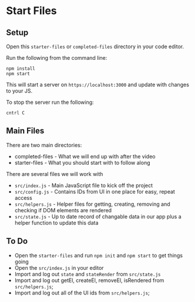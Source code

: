 # Start Files

## Setup

Open this `starter-files` or `completed-files` directory in your code editor.

Run the following from the command line:

```
npm install
npm start
```

This will start a server on `https://localhost:3000` and update with changes to your JS.

To stop the server run the following:

```
cntrl C
```

## Main Files

There are two main directories:

- completed-files - What we will end up with after the video
- starter-files - What you should start with to follow along

There are several files we will work with

- `src/index.js` - Main JavaScript file to kick off the project
- `src/config.js` - Contains IDs from UI in one place for easy, repeat access
- `src/helpers.js` - Helper files for getting, creating, removing and checking if DOM elements are rendered
- `src/state.js` - Up to date record of changable data in our app plus a helper function to update this data

## To Do

- Open the `starter-files` and run `npm init` and `npm start` to get things going
- Open the `src/index.js` in your editor
- Import and log out `state` and `stateRender` from `src/state.js`
- Import and log out getEl, createEl, removeEl, isRendered from `src/helpers.js`;
- Import and log out all of the UI ids from `src/helpers.js`;


